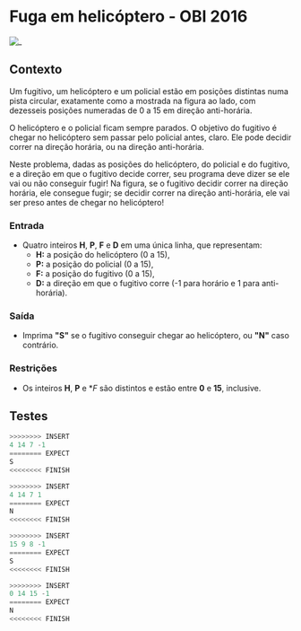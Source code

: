 # Fuga em helicóptero - OBI 2016

![_](https://raw.githubusercontent.com/qxcodefup/arcade/master/base/fuga/cover.jpg)

## Contexto

Um fugitivo, um helicóptero e um policial estão em posições distintas numa pista circular, exatamente como a mostrada na figura ao lado, com dezesseis posições numeradas de 0 a 15 em direção anti-horária.

O helicóptero e o policial ficam sempre parados. O objetivo do fugitivo é chegar no helicóptero sem passar pelo policial antes, claro. Ele pode decidir correr na direção horária, ou na direção anti-horária.

Neste problema, dadas as posições do helicóptero, do policial e do fugitivo, e a direção em que o fugitivo decide correr, seu programa deve dizer se ele vai ou não conseguir fugir! Na figura, se o fugitivo decidir correr na direção horária, ele consegue fugir; se decidir correr na direção anti-horária, ele vai ser preso antes de chegar no helicóptero!

### Entrada

- Quatro inteiros **H**, **P**, **F** e **D** em uma única linha, que representam:
  - **H:** a posição do helicóptero (0 a 15),
  - **P:** a posição do policial (0 a 15),
  - **F:** a posição do fugitivo (0 a 15),
  - **D:** a direção em que o fugitivo corre (-1 para horário e 1 para anti-horária).

### Saída

- Imprima **"S"** se o fugitivo conseguir chegar ao helicóptero, ou **"N"** caso contrário.

### Restrições

- Os inteiros **H**, **P** e **F* são distintos e estão entre **0** e **15**, inclusive.

## Testes

```py
>>>>>>>> INSERT
4 14 7 -1
======== EXPECT
S
<<<<<<<< FINISH
```

```py
>>>>>>>> INSERT
4 14 7 1
======== EXPECT
N
<<<<<<<< FINISH
```

```py
>>>>>>>> INSERT
15 9 8 -1
======== EXPECT
S
<<<<<<<< FINISH
```

```py
>>>>>>>> INSERT
0 14 15 -1
======== EXPECT
N
<<<<<<<< FINISH
```
